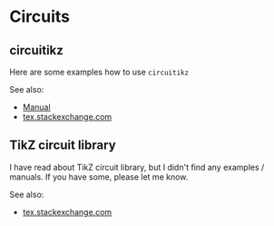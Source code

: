 Circuits
========
circuitikz
----------
Here are some examples how to use `circuitikz`

See also:
 * [Manual](http://ftp.gwdg.de/pub/ctan/graphics/pgf/contrib/circuitikz/circuitikzmanual.pdf)
 * [tex.stackexchange.com](http://tex.stackexchange.com/questions/tagged/circuitikz)

TikZ circuit library
--------------------
I have read about TikZ circuit library, but I didn't find any examples / manuals.
If you have some, please let me know.

See also:
 * [tex.stackexchange.com](http://tex.stackexchange.com/questions/tagged/tikz-circuit-lib)
